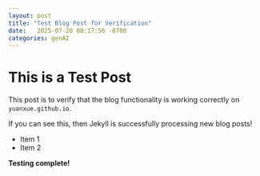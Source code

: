 ```yaml
---
layout: post
title: "Test Blog Post for Verification"
date:   2025-07-20 00:17:56 -0700
categories: genAI
---
```



# This is a Test Post

This post is to verify that the blog functionality is working correctly on `yuanxue.github.io`.

If you can see this, then Jekyll is successfully processing new blog posts!

* Item 1
* Item 2

**Testing complete!**
